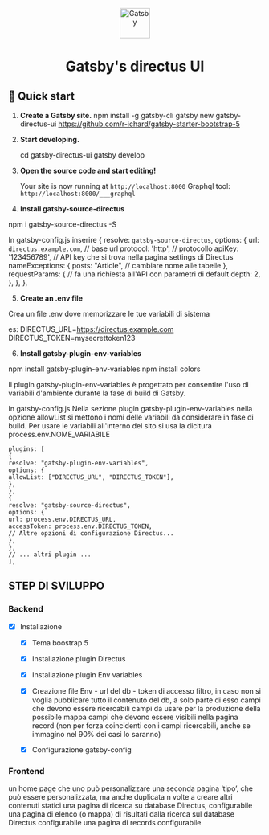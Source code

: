 <p align="center">
  <a href="https://www.gatsbyjs.com">
    <img alt="Gatsby" src="https://www.gatsbyjs.com/Gatsby-Monogram.svg" width="60" />
  </a>
</p>
<h1 align="center">
  Gatsby's directus UI
</h1>

## 🚀 Quick start

1.  **Create a Gatsby site.**
    npm install -g gatsby-cli
    gatsby new gatsby-directus-ui https://github.com/r-ichard/gatsby-starter-bootstrap-5

2.  **Start developing.**

    cd gatsby-directus-ui
    gatsby develop

3.  **Open the source code and start editing!**

    Your site is now running at `http://localhost:8000`
    Graphql tool: `http://localhost:8000/___graphql`

4.  **Install gatsby-source-directus**

npm i gatsby-source-directus -S

In gatsby-config.js
inserire
{
resolve: `gatsby-source-directus`,
options: {
url: `directus.example.com`, // base url
protocol: 'http', // protocollo
apiKey: '123456789', // API key che si trova nella pagina settings di Directus
nameExceptions: {
posts: "Article", // cambiare nome alle tabelle
},
requestParams: { // fa una richiesta all'API con parametri di default
depth: 2,
},
},
},

5. **Create an .env file**

Crea un file .env dove memorizzare le tue variabili di sistema

es:
DIRECTUS_URL=https://directus.example.com
DIRECTUS_TOKEN=mysecrettoken123

6.  **Install gatsby-plugin-env-variables**

npm install gatsby-plugin-env-variables
npm install colors

Il plugin gatsby-plugin-env-variables è progettato per consentire l'uso di variabili d'ambiente durante la fase di build di Gatsby.

In gatsby-config.js
Nella sezione plugin gatsby-plugin-env-variables nella opzione allowList si mettono i nomi delle variabili da considerare in fase di build.
Per usare le variabili all'interno del sito si usa la dicitura process.env.NOME_VARIABILE

    plugins: [
    {
    resolve: "gatsby-plugin-env-variables",
    options: {
    allowList: ["DIRECTUS_URL", "DIRECTUS_TOKEN"],
    },
    },
    {
    resolve: "gatsby-source-directus",
    options: {
    url: process.env.DIRECTUS_URL,
    accessToken: process.env.DIRECTUS_TOKEN,
    // Altre opzioni di configurazione Directus...
    },
    },
    // ... altri plugin ...
    ],

## STEP DI SVILUPPO

### Backend

- [x] Installazione

  - [x] Tema boostrap 5
  - [x] Installazione plugin Directus
  - [x] Installazione plugin Env variables
  - [x] Creazione file Env - url del db - token di accesso
        filtro, in caso non si voglia pubblicare tutto il contenuto del db, a solo parte di esso
        campi che devono essere ricercabili
        campi da usare per la produzione della possibile mappa
        campi che devono essere visibili nella pagina record (non per forza coincidenti con i campi ricercabili, anche se immagino nel 90% dei casi lo saranno)

  - [x] Configurazione gatsby-config

### Frontend

un home page che uno può personalizzare
una seconda pagina ‘tipo’, che può essere personalizzata, ma anche duplicata n volte a creare altri contenuti statici
una pagina di ricerca su database Directus, configurabile
una pagina di elenco (o mappa) di risultati dalla ricerca sul database Directus configurabile
una pagina di records configurabile
